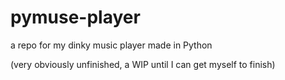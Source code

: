 # pymuse-player
a repo for my dinky music player made in Python

(very obviously unfinished, a WIP until I can get myself to finish)
